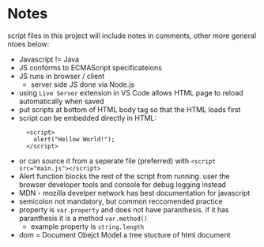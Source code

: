 # Notes

script files in this project will include notes in comments, other more general ntoes below:

- Javascript != Java
- JS conforms to ECMAScript specificateions
- JS runs in browser / client
  - server side JS done via Node.js
- using `Live Server` extension in VS Code allows HTML page to reload automatically when saved
- put scripts at bottom of HTML body tag so that the HTML loads first
- script can be embedded directly in HTML:
  ```
    <script>
      alert("Hellow World!");
    </script>
  ```
- or can source it from a seperate file (preferred) with `<script src="main.js"></script>`
- Alert function blocks the rest of the script from running. user the browser developer tools and console for debug logging instead
- MDN - mozilla develper network has best documentation for javascript
- semicolon not mandatory, but common reccomended practice
- property is `var.property` and does not have paranthesis. if it has paranthesis it is a method `var.method()`
  - example property is `string.length`
- dom = Document Obejct Model a tree stucture of html document

